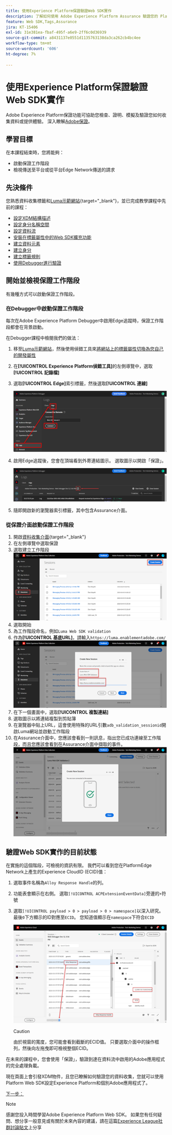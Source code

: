 ```yaml
---
title: 使用Experience Platform保證驗證Web SDK實作
description: 了解如何使用 Adob​​e Experience Platform Assurance 驗證您的 Platform Web SDK 實施。本課程是「使用 Web SDK 實施 Adob​​e Experience Cloud」教學課程的一部分。
feature: Web SDK,Tags,Assurance
jira: KT-15406
exl-id: 31e381ea-fbaf-495f-a6e9-2ff6c0d36939
source-git-commit: a8431137e0551d1135763138da3ca262cb4bc4ee
workflow-type: tm+mt
source-wordcount: '606'
ht-degree: 7%

---
```


# 使用Experience Platform保證驗證Web SDK實作

Adobe Experience Platform保證功能可協助您檢查、證明、模擬及驗證您如何收集資料或提供體驗。 深入瞭解[Adobe保證](https://experienceleague.adobe.com/zh-hant/docs/experience-platform/assurance/home)。


## 學習目標

在本課程結束時，您將能夠：

* 啟動保證工作階段
* 檢視傳送至平台或從平台Edge Network傳送的請求

## 先決條件

您熟悉資料收集標籤和[Luma示範網站](https://luma.enablementadobe.com/content/luma/us/en.html){target="_blank"}，並已完成教學課程中先前的課程：

* [設定XDM結構描述](configure-schemas.md)
* [設定身分名稱空間](configure-identities.md)
* [設定資料流](configure-datastream.md)
* [安裝在標籤屬性中的Web SDK擴充功能](install-web-sdk.md)
* [建立資料元素](create-data-elements.md)
* [建立身分](create-identities.md)
* [建立標籤規則](create-tag-rule.md)
* [使用Debugger進行驗證](validate-with-debugger.md)


## 開始並檢視保證工作階段

有幾種方式可以啟動保證工作階段。

### 在Debugger中啟動保證工作階段

每次在Adobe Experience Platform Debugger中啟用Edge追蹤時，保證工作階段都會在背景啟動。

在Debugger課程中檢閱我們的做法：

1. 移至[Luma示範網站](https://luma.enablementadobe.com/content/luma/us/en.html)，然後使用偵錯工具來[將網站上的標籤屬性切換為您自己的開發屬性](validate-with-debugger.md#use-the-experience-platform-debugger-to-map-to-your-tags-property)
1. 在&#x200B;**[!UICONTROL Experience Platform偵錯工具]**&#x200B;的左側導覽中，選取&#x200B;**[!UICONTROL 記錄檔]**
1. 選取&#x200B;**[!UICONTROL Edge]**&#x200B;索引標籤，然後選取&#x200B;**[!UICONTROL 連線]**

   ![連線Edge追蹤](assets/analytics-debugger-edgeTrace.png)
1. 啟用Edge追蹤後，您會在頂端看到外寄連結圖示。 選取圖示以開啟「保證」。

   ![啟動保證工作階段](assets/validate-debugger-start-assurnance.png)

1. 隨即開啟新的瀏覽器索引標籤，其中包含Assurance介面。

### 從保證介面啟動保證工作階段

1. 開啟[資料收集介面](https://experience.adobe.com/#/data-collection/home){target="_blank"}
1. 在左側導覽中選取保證
1. 選取建立工作階段
   ![建立保證工作階段](assets/assurance-create-session.png)
1. 選取開始
1. 為工作階段命名，例如`Luma Web SDK validation`
1. 作為&#x200B;**[!UICONTROL 基底URL]**，請輸入`https://luma.enablementadobe.com/`
   ![命名保證工作階段](assets/assurance-name-session.png)
1. 在下一個畫面中，選取&#x200B;**[!UICONTROL 複製連結]**
1. 選取圖示以將連結複製到剪貼簿
1. 在瀏覽器中貼上URL，這會使用特殊的URL引數`adb_validation_sessionid`開啟Luma網站並啟動工作階段
1. 在Assurance介面中，您應該會看到一則訊息，指出您已成功連線至工作階段，而且您應該會看到在Assurance介面中擷取的事件。
   ![保證工作階段已連線](assets/assurance-success.png)

## 驗證Web SDK實作的目前狀態

在實施的這個階段，可檢視的資訊有限。 我們可以看到您在PlatformEdge Network上產生的Experience CloudID (ECID)值：

1. 選取事件名稱為`Alloy Response Handle`的列。
1. 功能表會顯示在右側。 選取`[!UICONTROL ACPExtensionEventData]`旁邊的`+`符號
1. 選取`[!UICONTROL payload > 0 > payload > 0 > namespace]`以深入研究。 最後`0`下方顯示的ID對應至`ECID`。 您知道值顯示在`namespace`下符合`ECID`

   ![保證驗證ECID](assets/validate-assurance-ecid.png)

   >[!CAUTION]
   >
   >由於視窗的寬度，您可能會看到截斷的ECID值。 只要選取介面中的操作框列，然後向左拖曳即可檢視整個ECID。

在未來的課程中，您會使用「保證」，驗證到達在資料流中啟用的Adobe應用程式的完全處理負載。

現在頁面上會引發XDM物件，且您已瞭解如何驗證您的資料收集，您就可以使用Platform Web SDK設定Experience Platform和個別Adobe應用程式了。

[下一步： ](setup-experience-platform.md)

>[!NOTE]
>
>感謝您投入時間學習Adobe Experience Platform Web SDK。 如果您有任何疑問、想分享一般意見或有關於未來內容的建議，請在這篇[Experience League社群討論貼文](https://experienceleaguecommunities.adobe.com/t5/adobe-experience-platform-data/tutorial-discussion-implement-adobe-experience-cloud-with-web/td-p/444996)上分享
